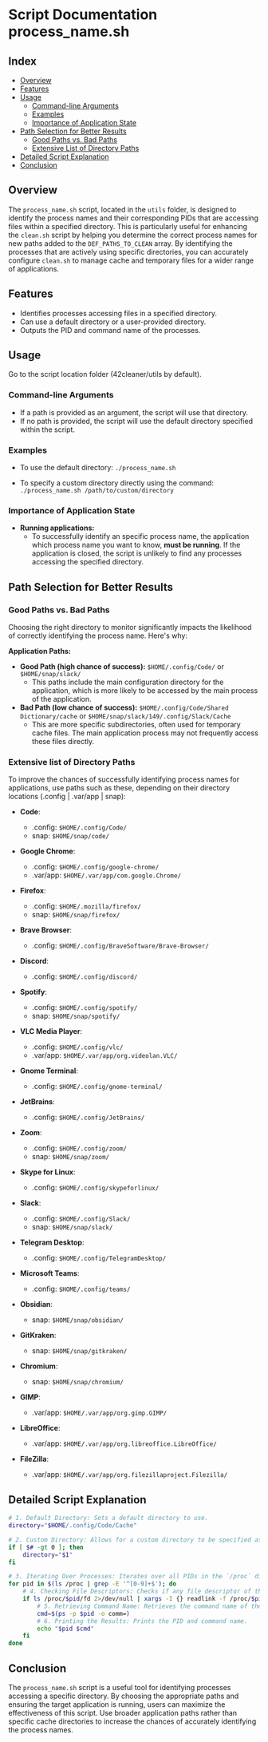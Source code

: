 # Script Documentation process_name.sh
## Index

- [Overview](#overview)
- [Features](#features)
- [Usage](#usage)
  - [Command-line Arguments](#command-line-arguments)
  - [Examples](#examples)
  - [Importance of Application State](#importance-of-application-state)
- [Path Selection for Better Results](#path-selection-for-better-results)
  - [Good Paths vs. Bad Paths](#good-paths-vs-bad-paths)
  - [Extensive List of Directory Paths](#extensive-list-of-directory-paths)
- [Detailed Script Explanation](#detailed-script-explanation)
- [Conclusion](#conclusion)


## Overview

The `process_name.sh` script, located in the `utils` folder, is designed to identify the process names and their corresponding PIDs that are accessing files within a specified directory. This is particularly useful for enhancing the `clean.sh` script by helping you determine the correct process names for new paths added to the `DEF_PATHS_TO_CLEAN` array. By identifying the processes that are actively using specific directories, you can accurately configure `clean.sh` to manage cache and temporary files for a wider range of applications.

## Features

- Identifies processes accessing files in a specified directory.
- Can use a default directory or a user-provided directory.
- Outputs the PID and command name of the processes.

## Usage

Go to the script location folder (42cleaner/utils by default).

### Command-line Arguments

- If a path is provided as an argument, the script will use that directory.
- If no path is provided, the script will use the default directory specified within the script.

### Examples

- To use the default directory:
  `./process_name.sh`

- To specify a custom directory directly using the command:
  `./process_name.sh /path/to/custom/directory`

### Importance of Application State

- **Running applications:**
  - To successfully identify an specific process name, the application which process name you want to know, **must be running**. If the application is closed, the script is unlikely to find any processes accessing the specified directory.

## Path Selection for Better Results

### Good Paths vs. Bad Paths

Choosing the right directory to monitor significantly impacts the likelihood of correctly identifying the process name. Here's why:

**Application Paths:**

- **Good Path (high chance of success):** `$HOME/.config/Code/` or `$HOME/snap/slack/`
  - This paths include the main configuration directory for the application, which is more likely to be accessed by the main process of the application.
- **Bad Path (low chance of success):** `$HOME/.config/Code/Shared Dictionary/cache` or `$HOME/snap/slack/149/.config/Slack/Cache`
  - This are more specific subdirectories, often used for temporary cache files. The main application process may not frequently access these files directly.

### Extensive list of Directory Paths

To improve the chances of successfully identifying process names for applications, use paths such as these, depending on their directory locations (.config | .var/app | snap):

- **Code**:
  - .config: `$HOME/.config/Code/`
  - snap: `$HOME/snap/code/`

- **Google Chrome**:
  - .config: `$HOME/.config/google-chrome/`
  - .var/app: `$HOME/.var/app/com.google.Chrome/`

- **Firefox**:
  - .config: `$HOME/.mozilla/firefox/`
  - snap: `$HOME/snap/firefox/`

- **Brave Browser**:
  - .config: `$HOME/.config/BraveSoftware/Brave-Browser/`

- **Discord**:
  - .config: `$HOME/.config/discord/`

- **Spotify**:
  - .config: `$HOME/.config/spotify/`
  - snap: `$HOME/snap/spotify/`

- **VLC Media Player**:
  - .config: `$HOME/.config/vlc/`
  - .var/app: `$HOME/.var/app/org.videolan.VLC/`

- **Gnome Terminal**:
  - .config: `$HOME/.config/gnome-terminal/`

- **JetBrains**:
  - .config: `$HOME/.config/JetBrains/`

- **Zoom**:
  - .config: `$HOME/.config/zoom/`
  - snap: `$HOME/snap/zoom/`

- **Skype for Linux**:
  - .config: `$HOME/.config/skypeforlinux/`

- **Slack**:
  - .config: `$HOME/.config/Slack/`
  - snap: `$HOME/snap/slack/`

- **Telegram Desktop**:
  - .config: `$HOME/.config/TelegramDesktop/`

- **Microsoft Teams**:
  - .config: `$HOME/.config/teams/`

- **Obsidian**:
  - snap: `$HOME/snap/obsidian/`

- **GitKraken**:
  - snap: `$HOME/snap/gitkraken/`

- **Chromium**:
  - snap: `$HOME/snap/chromium/`

- **GIMP**:
  - .var/app: `$HOME/.var/app/org.gimp.GIMP/`

- **LibreOffice**:
  - .var/app: `$HOME/.var/app/org.libreoffice.LibreOffice/`

- **FileZilla**:
  - .var/app: `$HOME/.var/app/org.filezillaproject.Filezilla/`


## Detailed Script Explanation

```sh
# 1. Default Directory: Sets a default directory to use.
directory="$HOME/.config/Code/Cache"

# 2. Custom Directory: Allows for a custom directory to be specified as an argument.
if [ $# -gt 0 ]; then
    directory="$1"
fi

# 3. Iterating Over Processes: Iterates over all PIDs in the `/proc` directory.
for pid in $(ls /proc | grep -E '^[0-9]+$'); do
    # 4. Checking File Descriptors: Checks if any file descriptor of the process points to the specified directory.
    if ls /proc/$pid/fd 2>/dev/null | xargs -I {} readlink -f /proc/$pid/fd/{} 2>/dev/null | grep -q "$directory"; then
        # 5. Retrieving Command Name: Retrieves the command name of the process.
        cmd=$(ps -p $pid -o comm=)
        # 6. Printing the Results: Prints the PID and command name.
        echo "$pid $cmd"
    fi
done
```

## Conclusion

The `process_name.sh` script is a useful tool for identifying processes accessing a specific directory. By choosing the appropriate paths and ensuring the target application is running, users can maximize the effectiveness of this script. Use broader application paths rather than specific cache directories to increase the chances of accurately identifying the process names.
